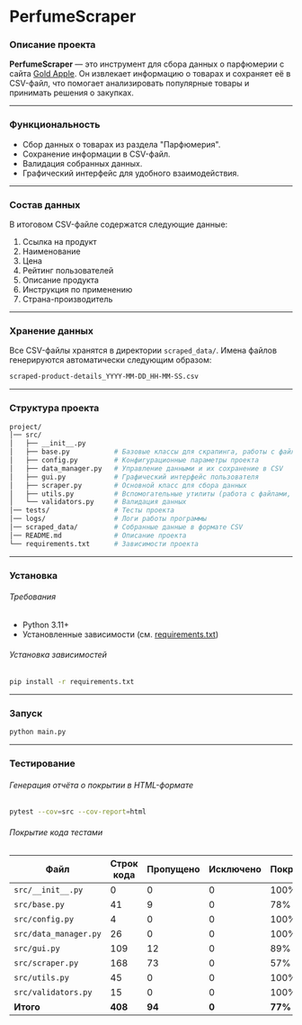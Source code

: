 # PerfumeScraper

### Описание проекта

**PerfumeScraper** — это инструмент для сбора данных о парфюмерии с сайта [Gold Apple](https://goldapple.ru/parfjumerija). 
Он извлекает информацию о товарах и сохраняет её в CSV-файл, что помогает анализировать популярные товары и принимать решения о закупках.

---

### Функциональность

- Сбор данных о товарах из раздела "Парфюмерия".
- Сохранение информации в CSV-файл.
- Валидация собранных данных.
- Графический интерфейс для удобного взаимодействия.

---

### Состав данных

В итоговом CSV-файле содержатся следующие данные:

1. Ссылка на продукт
2. Наименование
3. Цена
4. Рейтинг пользователей
5. Описание продукта
6. Инструкция по применению 
7. Страна-производитель

---

### Хранение данных

Все CSV-файлы хранятся в директории `scraped_data/`. Имена файлов генерируются автоматически следующим образом:
```sh
scraped-product-details_YYYY-MM-DD_HH-MM-SS.csv
```


---

### Структура проекта

```sh
project/
│── src/
│   ├── __init__.py
│   ├── base.py           # Базовые классы для скрапинга, работы с файлами и валидации
│   ├── config.py         # Конфигурационные параметры проекта
│   ├── data_manager.py   # Управление данными и их сохранение в CSV
│   ├── gui.py            # Графический интерфейс пользователя
│   ├── scraper.py        # Основной класс для сбора данных
│   ├── utils.py          # Вспомогательные утилиты (работа с файлами, HTTP)
│   └── validators.py     # Валидация данных
│── tests/                # Тесты проекта
│── logs/                 # Логи работы программы
│── scraped_data/         # Собранные данные в формате CSV 
│── README.md             # Описание проекта
└── requirements.txt      # Зависимости проекта
```

---

### Установка

###### Требования

- Python 3.11+
- Установленные зависимости (см. [requirements.txt](requirements.txt))

###### Установка зависимостей
 
```sh
pip install -r requirements.txt
```

---

### Запуск

```sh
python main.py
```

---

### Тестирование

###### Генерация отчёта о покрытии в HTML-формате

```sh
pytest --cov=src --cov-report=html
```

###### Покрытие кода тестами

| Файл                  | Строк кода | Пропущено  | Исключено   | Покрытие  |
|-----------------------|------------|------------|-------------|-----------|
| `src/__init__.py`     | 0          | 0          | 0           | 100%      |
| `src/base.py`         | 41         | 9          | 0           | 78%       |
| `src/config.py`       | 4          | 0          | 0           | 100%      |
| `src/data_manager.py` | 26         | 0          | 0           | 100%      |
| `src/gui.py`          | 109        | 12         | 0           | 89%       |
| `src/scraper.py`      | 168        | 73         | 0           | 57%       |
| `src/utils.py`        | 45         | 0          | 0           | 100%      |
| `src/validators.py`   | 15         | 0          | 0           | 100%      |
| **Итого**             | **408**    | **94**     | **0**       | **77%**   |
